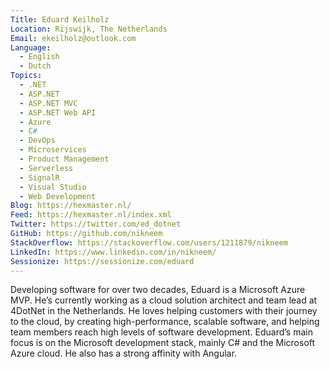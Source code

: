 ```yaml
---
Title: Eduard Keilholz
Location: Rijswijk, The Netherlands
Email: ekeilholz@outlook.com
Language:
  - English
  - Dutch
Topics:
  - .NET
  - ASP.NET
  - ASP.NET MVC
  - ASP.NET Web API
  - Azure
  - C#
  - DevOps
  - Microservices
  - Product Management
  - Serverless
  - SignalR
  - Visual Studio
  - Web Development
Blog: https://hexmaster.nl/
Feed: https://hexmaster.nl/index.xml
Twitter: https://twitter.com/ed_dotnet
GitHub: https://github.com/nikneem
StackOverflow: https://stackoverflow.com/users/1211879/nikneem
LinkedIn: https://www.linkedin.com/in/nikneem/
Sessionize: https://sessionize.com/eduard
---
```

Developing software for over two decades, Eduard is a Microsoft Azure MVP. He’s currently working as a cloud solution architect and team lead at 4DotNet in the Netherlands.
He loves helping customers with their journey to the cloud, by creating high-performance, scalable software, and helping team members reach high levels of software development. Eduard’s main focus is on the Microsoft development stack, mainly C# and the Microsoft Azure cloud. He also has a strong affinity with Angular.
